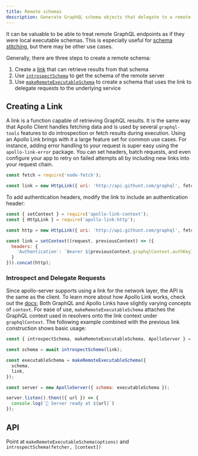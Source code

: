 ```yaml
---
title: Remote schemas
description: Generate GraphQL schema objects that delegate to a remote server
---
```


It can be valuable to be able to treat remote GraphQL endpoints as if they were local executable schemas. This is especially useful for [schema stitching](./schema-stitching.html), but there may be other use cases.

Generally, there are three steps to create a remote schema:

1. Create a [link](#link) that can retrieve results from that schema
2. Use [`introspectSchema`](#introspectSchema) to get the schema of the remote server
3. Use [`makeRemoteExecutableSchema`](#makeRemoteExecutableSchema) to create a schema that uses the link to delegate requests to the underlying service

<h2 id="link" title="Creating a link">
  Creating a Link
</h2>

A link is a function capable of retrieving GraphQL results. It is the same way that Apollo Client handles fetching data and is used by several `graphql-tools` features to do introspection or fetch results during execution. Using an Apollo Link brings with it a large feature set for common use cases. For instance, adding error handling to your request is super easy using the `apollo-link-error` package. You can set headers, batch requests, and even configure your app to retry on failed attempts all by including new links into your request chain.

```js
const fetch = require('node-fetch');

const link = new HttpLink({ uri: 'http://api.githunt.com/graphql', fetch });
```

To add authentication headers, modify the link to include an authentication header:

```js
const { setContext } = require('apollo-link-context');
const { HttpLink } = require('apollo-link-http');

const http = new HttpLink({ uri: 'http://api.githunt.com/graphql', fetch });

const link = setContext((request, previousContext) => ({
  headers: {
    'Authentication': `Bearer ${previousContext.graphqlContext.authKey}`,
  }
})).concat(http);
```

<h3 id="link-api" title="Link API">Introspect and Delegate Requests</h3>

Since apollo-server supports using a link for the network layer, the API is the same as the client. To learn more about how Apollo Link works, check out the [docs](https://www.apollographql.com/docs/link/); Both GraphQL and Apollo Links have slightly varying concepts of `context`. For ease of use, `makeRemoteExecutableSchema` attaches the GraphQL context used in resolvers onto the link context under `graphqlContext`. The following example combined with the previous link construction shows basic usage:

```js
const { introspectSchema, makeRemoteExecutableSchema, ApolloServer } = require('apollo-server');

const schema = await introspectSchema(link);

const executableSchema = makeRemoteExecutableSchema({
  schema,
  link,
});

const server = new ApolloServer({ schema: executableSchema });

server.listen().then(({ url }) => {
  console.log(`🚀 Server ready at ${url}`)
});
```

## API

Point at `makeRemoteExecutableSchema(options)` and `introspectSchema(fetcher, [context])`
